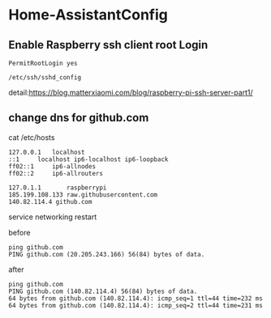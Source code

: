 # Home-AssistantConfig

## Enable Raspberry ssh client  root Login
~~~
PermitRootLogin yes

/etc/ssh/sshd_config
~~~
detail:https://blog.matterxiaomi.com/blog/raspberry-pi-ssh-server-part1/


## change dns for github.com

cat /etc/hosts
~~~
127.0.0.1	localhost
::1		localhost ip6-localhost ip6-loopback
ff02::1		ip6-allnodes
ff02::2		ip6-allrouters

127.0.1.1		raspberrypi
185.199.108.133 raw.githubusercontent.com
140.82.114.4 github.com
~~~

service networking restart

before
~~~
ping github.com
PING github.com (20.205.243.166) 56(84) bytes of data.
~~~

after

~~~
ping github.com
PING github.com (140.82.114.4) 56(84) bytes of data.
64 bytes from github.com (140.82.114.4): icmp_seq=1 ttl=44 time=232 ms
64 bytes from github.com (140.82.114.4): icmp_seq=2 ttl=44 time=231 ms
~~~


